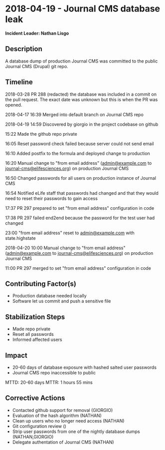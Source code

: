 # 2018-04-19 - Journal CMS database leak

**Incident Leader: Nathan Lisgo**

## Description

A database dump of production Journal CMS was committed to the public Journal CMS (Drupal) git repo.

## Timeline

2018-03-28 PR 288 (redacted) the database was included in a commit on the pull request. The exact date was unknown but this is when the PR was opened.

2018-04-17 16:39 Merged into default branch on Journal CMS repo 

2018-04-19 14:59 Discovered by giorgio in the project codebase on github

15:22 Made the github repo private

16:05 Reset password check failed because server could not send email

16:10 Added postfix to the formula and deployed change to production

16:20 Manual change to "from email address" (admin@example.com to journal-cms@elifesciences.org) on production Journal CMS

16:50 Changed passwords for all users on production instance of Journal CMS

16:54 Notified eLife staff that passwords had changed and that they would need to reset their passwords to gain access

17:37 PR 297 prepared to set "from email address" configuration in code

17:38 PR 297 failed end2end because the password for the test user had changed

23:00 "from email address" reset to admin@example.com with state.highstate

2018-04-20 10:00 Manual change to "from email address" (admin@example.com to journal-cms@elifesciences.org) on production Journal CMS

11:00 PR 297 merged to set "from email address" configuration in code

## Contributing Factor(s)

- Production database needed locally
- Software let us commit and push a sensitive file

## Stabilization Steps

- Made repo private
- Reset all passwords
- Informed affected users

## Impact

- 20-60 days of database exposure with hashed salted user passwords
- Journal CMS repo inaccessible to public

MTTD: 20-60 days
MTTR: 1 hours 55 mins

## Corrective Actions

- Contacted github support for removal (GIORGIO)
- Evaluation of the hash algorithm (NATHAN)
- Clean up users who no longer need access (NATHAN)
- Git configuration review ()
- Strip user passwords from one of the nightly database dumps (NATHAN,GIORGIO)
- Delegate authentation of Journal CMS (NATHAN)
